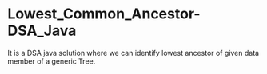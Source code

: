 # Lowest_Common_Ancestor-DSA_Java
It is a DSA java solution where we can identify lowest ancestor of given data member of a generic Tree.
